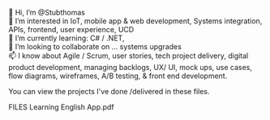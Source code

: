  👋 Hi, I’m @Stubthomas<br>
 👀 I’m interested in IoT, mobile app & web development, Systems integration, APIs, frontend, user experience, UCD <br>
 🌱 I’m currently learning: C# / .NET, <br>
 💞️ I’m looking to collaborate on ... systems upgrades<br>
 📫 I know about Agile / Scrum, user stories, tech project delivery, digital product development, managing backlogs, UX/ UI, mock ups, use cases, flow diagrams, wireframes, A/B testing, & front end development.

You can view the projects I've done /delivered in these files.

FILES
Learning English App.pdf 


<!---
Stubthomas/Stubthomas is a ✨ special ✨ repository because its `README.md` (this file) appears on your GitHub profile.
You can click the Preview link to take a look at your changes.
--->
